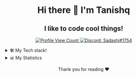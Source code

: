<h1 align='center'>Hi there 👋 I'm Tanishq</h1>
<h2 align='center'>I like to code cool things!</h2>
<p align="center">
  <a href="https://github.com/Sadashii">
    <img src="https://komarev.com/ghpvc/?username=Sadashii&color=brightgreen&style=flat-square&label=Profile%20Views" alt="Profile View Count"/>
  </a>
  <a href="https://discord.com/users/546384046394048538">
    <img src="https://img.shields.io/badge/Discord-Sadashi%231754-brightgreen?logo=discord&style=flat-square" alt="Discord: Sadashi#1754"/>
  </a>
</p>

<details>
  <summary>🛠 My Tech stack!</summary>

- **Programming Languages**

  <img src="https://img.shields.io/badge/Python-14354C?style=for-the-badge&logo=python&logoColor=white" alt="python" /> 
  <img src="https://img.shields.io/badge/JavaScript-323330?style=for-the-badge&logo=javascript&logoColor=F7DF1E" alt="javascript" />

- **Frameworks**
    - **CSS**

      <img src="https://img.shields.io/badge/Bootstrap-563D7C?style=for-the-badge&logo=bootstrap&logoColor=white" alt="bootstrap" />
      <img src="https://img.shields.io/badge/Tailwind_CSS-38B2AC?style=for-the-badge&logo=tailwind-css&logoColor=white" alt="tailwind">
      <img src="https://img.shields.io/badge/Material--UI-0081CB?style=for-the-badge&logo=mui&logoColor=white" alt="materialize"/>
      <img src="https://img.shields.io/badge/FontAwesome-0081CB?style=for-the-badge&logo=fontawesome&logoColor=white" alt="materialize"/>

    - **Frontend**
  
      <img alt="React" src="https://img.shields.io/badge/react%20-%2320232a.svg?&style=for-the-badge&logo=react&logoColor=%2361DAFB"/>
      <img alt="Next.js" src="https://img.shields.io/badge/next.js-000000?style=for-the-badge&logo=nextdotjs&logoColor=white" />
      <img src="https://img.shields.io/badge/Gatsby-663399?style=for-the-badge&logo=gatsby&logoColor=white" alt="gatsby" />

    - **Backend**

      <img alt="Django" src="https://img.shields.io/badge/django%20-%23092E20.svg?&style=for-the-badge&logo=django&logoColor=white"/>
      <img alt="Flask" src="https://img.shields.io/badge/flask%20-%23000.svg?&style=for-the-badge&logo=flask&logoColor=white"/>
      <img alt="FastAPI" src="https://img.shields.io/badge/fastapi-109989?style=for-the-badge&logo=FASTAPI&logoColor=white"/>
      <img src="https://img.shields.io/badge/Express.js-000000?style=for-the-badge&logo=express&logoColor=white" alt="expressjs" />

- **Databases**

  <img src="https://img.shields.io/badge/SQLite-07405E?style=for-the-badge&logo=sqlite&logoColor=white" alt="sqlite" />
  <img src="https://img.shields.io/badge/PostgreSQL-316192?style=for-the-badge&logo=postgresql&logoColor=white" alt="postgres" />
  <img src="https://img.shields.io/badge/MongoDB-4EA94B?style=for-the-badge&logo=mongodb&logoColor=white" alt="mongodb" />

- **Cloud**

  <img src="https://img.shields.io/badge/Heroku-430098?style=for-the-badge&logo=heroku&logoColor=white" alt="heroku" />
  <img alt="AWS" src="https://img.shields.io/badge/AWS%20-%23FF9900.svg?&style=for-the-badge&logo=amazon-aws&logoColor=white"/> 

- **Operating Systems**

  <img src="https://img.shields.io/badge/Windows-0078D6?style=for-the-badge&logo=windows&logoColor=white" alt="windows" />
  <img src="https://img.shields.io/badge/Ubuntu-E95420?style=for-the-badge&logo=ubuntu&logoColor=white" alt="ubuntu" />
  <img src="https://img.shields.io/badge/Kali_Linux-557C94?style=for-the-badge&logo=kali-linux&logoColor=white" alt="Kali" />

- **Code Editors**
  
  <img src="https://img.shields.io/badge/JetBrains-000000.svg?&style=for-the-badge&logo=JetBrains&logoColor=white" alt="Pycharm" />
  <img src="https://img.shields.io/badge/Nano-%2311AB00.svg?&style=for-the-badge&logo=nano&logoColor=white" alt="VIM" />

- **Other Skills**

  <img alt="Git" src="https://img.shields.io/badge/git%20-%23F05033.svg?&style=for-the-badge&logo=git&logoColor=white"/>
  <img alt="GitHub" src="https://img.shields.io/badge/github%20-%23121011.svg?&style=for-the-badge&logo=github&logoColor=white"/>
  <img src="https://img.shields.io/badge/Linux-FCC624?style=for-the-badge&logo=https://simpleicons.org/icons/linux.svg&logoColor=white" alt="linux" /> 
  <img alt="Shell Script" src="https://img.shields.io/badge/shell_script%20-%23121011.svg?&style=for-the-badge&logo=gnu-bash&logoColor=white"/>
  <img alt="Docker" src="https://img.shields.io/badge/docker%20-%230db7ed.svg?&style=for-the-badge&logo=docker&logoColor=white"/>
  <img alt="Nginx" src="https://img.shields.io/badge/nginx%20-%23009639.svg?&style=for-the-badge&logo=nginx&logoColor=white"/>
<img alt="And Expanding" src="https://img.shields.io/badge/And-Expanding-orange?&style=for-the-badge"/>

</details>

<details>
<summary>📊 My Statistics</summary>
  <img src="https://activity-graph.herokuapp.com/graph?username=Sadashii&theme=rogue&radius=8&area=true" alt="Github Contribution graph" />
  <img src="https://github-readme-stats.vercel.app/api?username=Sadashii&count_private=true&show_icons=true&theme=cobalt&title" alt="Github Stats" />
  <img src="https://github-readme-stats.vercel.app/api/wakatime?username=Sadashi&layout=compact&theme=cobalt&custom_title=Last%20week%27s%20programming%20stats" alt="Wakatime Stats" />
  <img align="center" src="https://github-readme-streak-stats.herokuapp.com/?user=Sadashii&theme=prussian" alt="janaSunrise" />

</details>


<p align='center'>Thank you for reading ❤️</p>
